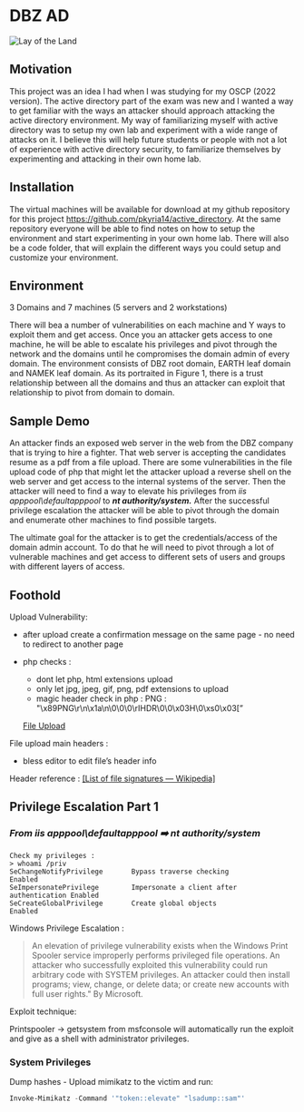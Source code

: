 # DBZ AD

![Lay of the Land](https://github.com/pkyria14/active_directory/blob/main/images/DBZ_AD.png?raw=true)
## Motivation

This project was an idea I had when I was studying for my OSCP (2022 version). The active directory part of the exam was new and I wanted a way to get familiar with the ways an attacker should approach attacking the active directory environment. My way of familiarizing myself with active directory was to setup my own lab and experiment with a wide range of attacks on it. I believe this will help future students or people with not a lot of experience with active directory security, to familiarize themselves by experimenting and attacking in their own home lab.

## Installation

The virtual machines will be available for download at my github repository for this project           https://github.com/pkyria14/active_directory. At the same repository everyone will be able to find notes on how to setup the environment and start experimenting in your own home lab. There will also be a code folder, that will explain the different ways you could setup and customize your environment.

## Environment

3 Domains and 7 machines (5 servers and 2 workstations)

There will bea a number of vulnerabilities on each machine and Y ways to exploit them and get access. Once you an attacker gets access to one machine, he will be able to escalate his privileges and pivot through the network and the domains until he compromises the domain admin of every domain. The environment consists of DBZ root domain, EARTH leaf domain and NAMEK leaf domain. As its portraited in Figure 1, there is a trust relationship between all the domains and thus an attacker can exploit that relationship to pivot from domain to domain.

## Sample Demo

An attacker finds an exposed web server in the web from the DBZ company that is trying to hire a fighter. That web server is accepting the candidates resume as a pdf from a file upload. There are some vulnerabilities in the file upload code of php that might let the attacker upload a reverse shell on the web server and get access to the internal systems of the server. Then the attacker will need to find a way to elevate his privileges from *iis apppool\defaultapppool* to ***nt authority/system.*** After the successful privilege escalation the attacker will be able to pivot through the domain and enumerate other machines to find possible targets. 

The ultimate goal for the attacker is to get the credentials/access of the domain admin account. To do that he will need to pivot through a lot of vulnerable machines and get access to different sets of users and groups with different layers of access.

## Foothold
Upload Vulnerability:

- after upload create a confirmation message on the same page - no need to redirect to another page
- php checks :
    - dont let php, html extensions upload
    - only let jpg, jpeg, gif, png, pdf extensions to upload
    - magic header check in php : PNG : "\x89PNG\r\n\x1a\n\0\0\0\rIHDR\0\0\x03H\0\xs0\x03[”
    
    [File Upload](https://book.hacktricks.xyz/pentesting-web/file-upload#magic-header-bytes)
    

File upload main headers :

- bless editor to edit file’s header info

Header reference : [[List of file signatures — Wikipedia]](https://en.wikipedia.org/wiki/List_of_file_signatures)

## Privilege Escalation Part 1
### *From iis apppool\defaultapppool ➡️ nt authority/system*

```
Check my privileges :
> whoami /priv
SeChangeNotifyPrivilege       Bypass traverse checking                  Enabled 
SeImpersonatePrivilege        Impersonate a client after authentication Enabled 
SeCreateGlobalPrivilege       Create global objects                     Enabled
```

Windows Privilege Escalation :

> An elevation of privilege vulnerability exists when the Windows Print Spooler service improperly performs privileged file operations. An attacker who successfully exploited this vulnerability could run arbitrary code with SYSTEM privileges. An attacker could then install programs; view, change, or delete data; or create new accounts with full user rights." By Microsoft.
> 

Exploit technique:

Printspooler → getsystem from msfconsole will automatically run the exploit and give as a shell with administrator privileges.

### System Privileges

Dump hashes - Upload mimikatz to the victim and run:

```powershell
Invoke-Mimikatz -Command '"token::elevate" "lsadump::sam"'
```